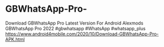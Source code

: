 # GBWhatsApp-Pro-
Download GBWhatsApp Pro Latest Version For Android Alexmods GBWhatsApp Pro 2022 #gbwhatsapp #WhatsApp #whatsapp_plus 
https://www.android4mobile.com/2020/10/Download-GBWhatsApp-Pro-APK.html
